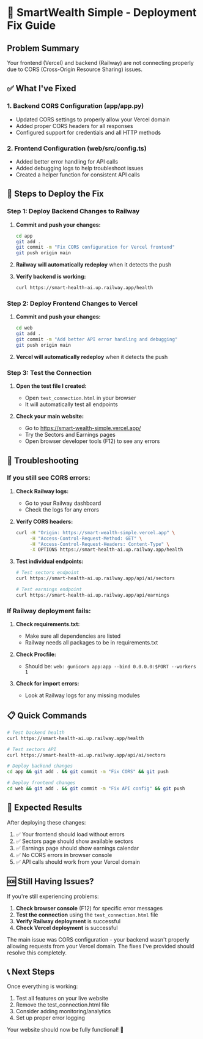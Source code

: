 # 🚀 SmartWealth Simple - Deployment Fix Guide

## Problem Summary
Your frontend (Vercel) and backend (Railway) are not connecting properly due to CORS (Cross-Origin Resource Sharing) issues.

## ✅ What I've Fixed

### 1. Backend CORS Configuration (app/app.py)
- Updated CORS settings to properly allow your Vercel domain
- Added proper CORS headers for all responses
- Configured support for credentials and all HTTP methods

### 2. Frontend Configuration (web/src/config.ts)
- Added better error handling for API calls
- Added debugging logs to help troubleshoot issues
- Created a helper function for consistent API calls

## 🔧 Steps to Deploy the Fix

### Step 1: Deploy Backend Changes to Railway

1. **Commit and push your changes:**
   ```bash
   cd app
   git add .
   git commit -m "Fix CORS configuration for Vercel frontend"
   git push origin main
   ```

2. **Railway will automatically redeploy** when it detects the push

3. **Verify backend is working:**
   ```bash
   curl https://smart-health-ai.up.railway.app/health
   ```

### Step 2: Deploy Frontend Changes to Vercel

1. **Commit and push your changes:**
   ```bash
   cd web
   git add .
   git commit -m "Add better API error handling and debugging"
   git push origin main
   ```

2. **Vercel will automatically redeploy** when it detects the push

### Step 3: Test the Connection

1. **Open the test file I created:**
   - Open `test_connection.html` in your browser
   - It will automatically test all endpoints

2. **Check your main website:**
   - Go to https://smart-wealth-simple.vercel.app/
   - Try the Sectors and Earnings pages
   - Open browser developer tools (F12) to see any errors

## 🐛 Troubleshooting

### If you still see CORS errors:

1. **Check Railway logs:**
   - Go to your Railway dashboard
   - Check the logs for any errors

2. **Verify CORS headers:**
   ```bash
   curl -H "Origin: https://smart-wealth-simple.vercel.app" \
        -H "Access-Control-Request-Method: GET" \
        -H "Access-Control-Request-Headers: Content-Type" \
        -X OPTIONS https://smart-health-ai.up.railway.app/health
   ```

3. **Test individual endpoints:**
   ```bash
   # Test sectors endpoint
   curl https://smart-health-ai.up.railway.app/api/ai/sectors
   
   # Test earnings endpoint
   curl https://smart-health-ai.up.railway.app/api/earnings
   ```

### If Railway deployment fails:

1. **Check requirements.txt:**
   - Make sure all dependencies are listed
   - Railway needs all packages to be in requirements.txt

2. **Check Procfile:**
   - Should be: `web: gunicorn app:app --bind 0.0.0.0:$PORT --workers 1`

3. **Check for import errors:**
   - Look at Railway logs for any missing modules

## 📋 Quick Commands

```bash
# Test backend health
curl https://smart-health-ai.up.railway.app/health

# Test sectors API
curl https://smart-health-ai.up.railway.app/api/ai/sectors

# Deploy backend changes
cd app && git add . && git commit -m "Fix CORS" && git push

# Deploy frontend changes  
cd web && git add . && git commit -m "Fix API config" && git push
```

## 🎯 Expected Results

After deploying these changes:

1. ✅ Your frontend should load without errors
2. ✅ Sectors page should show available sectors
3. ✅ Earnings page should show earnings calendar
4. ✅ No CORS errors in browser console
5. ✅ API calls should work from your Vercel domain

## 🆘 Still Having Issues?

If you're still experiencing problems:

1. **Check browser console** (F12) for specific error messages
2. **Test the connection** using the `test_connection.html` file
3. **Verify Railway deployment** is successful
4. **Check Vercel deployment** is successful

The main issue was CORS configuration - your backend wasn't properly allowing requests from your Vercel domain. The fixes I've provided should resolve this completely.

## 📞 Next Steps

Once everything is working:

1. Test all features on your live website
2. Remove the test_connection.html file
3. Consider adding monitoring/analytics
4. Set up proper error logging

Your website should now be fully functional! 🎉
